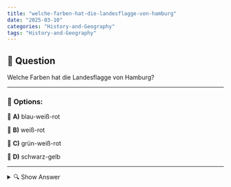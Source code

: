 ```yaml
---
title: "welche-farben-hat-die-landesflagge-von-hamburg"
date: "2025-03-10"
categories: "History-and-Geography"
tags: "History-and-Geography"
---
```


## 📌 **Question**

Welche Farben hat die Landesflagge von Hamburg?



---

### 📝 **Options:**

🔘 **A)** blau-weiß-rot

🔘 **B)** weiß-rot

🔘 **C)** grün-weiß-rot

🔘 **D)** schwarz-gelb

---

<details>
  <summary>🔍 Show Answer</summary>

  <p>
💡  <b>Correct Answer:</b>  b
  </p>
  <p>
    📖<b>Explanation:</b>
    Die Flagge von Hamburg ist ein wichtiges Symbol der Stadt und ihrer Geschichte. Hamburg, als eines der 16 Bundesländer Deutschlands, hat eine markante Landesflagge, die seit Jahrhunderten verwendet wird. Die Farben und das Design der Flagge repräsentieren die maritime Tradition und die kulturelle Identität der Hansestadt. Die Kenntnis der korrekten Farben der Hamburger Flagge ist wesentlich, um die Symbole und deren Bedeutung für die Einwohner und die Geschichte der Stadt zu verstehen.
  </p>
</details>

